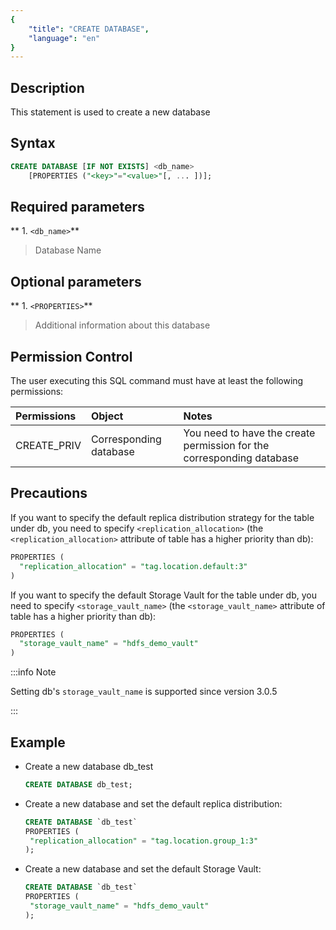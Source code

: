 ```yaml
---
{
    "title": "CREATE DATABASE",
    "language": "en"
}
---
```


## Description

This statement is used to create a new database

## Syntax

```sql
CREATE DATABASE [IF NOT EXISTS] <db_name>
    [PROPERTIES ("<key>"="<value>"[, ... ])];
```

## Required parameters

** 1. `<db_name>`**
>  Database Name

## Optional parameters

** 1. `<PROPERTIES>`**
>  Additional information about this database

## Permission Control

The user executing this SQL command must have at least the following permissions:

| Permissions         | Object    | Notes             |
|:-----------|:------|:---------------|
| CREATE_PRIV | Corresponding database | You need to have the create permission for the corresponding database |


## Precautions

If you want to specify the default replica distribution strategy for the table under db, you need to specify `<replication_allocation>` (the `<replication_allocation>` attribute of table has a higher priority than db):

  ```sql
  PROPERTIES (
    "replication_allocation" = "tag.location.default:3"
  )
  ```

If you want to specify the default Storage Vault for the table under db, you need to specify `<storage_vault_name>` (the `<storage_vault_name>` attribute of table has a higher priority than db):

  ```sql
  PROPERTIES (
    "storage_vault_name" = "hdfs_demo_vault"
  )
  ```

:::info Note

Setting db's `storage_vault_name` is supported since version 3.0.5

:::

## Example

- Create a new database db_test

   ```sql
   CREATE DATABASE db_test;
   ```

- Create a new database and set the default replica distribution:

   ```sql
   CREATE DATABASE `db_test`
   PROPERTIES (
   	"replication_allocation" = "tag.location.group_1:3"
   );
   ```

- Create a new database and set the default Storage Vault:

   ```sql
   CREATE DATABASE `db_test`
   PROPERTIES (
   	"storage_vault_name" = "hdfs_demo_vault"
   );
   ```
